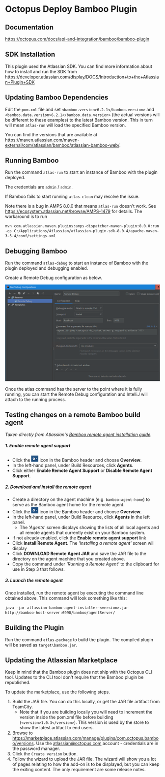 # Octopus Deploy Bamboo Plugin

## Documentation
https://octopus.com/docs/api-and-integration/bamboo/bamboo-plugin

## SDK Installation
This plugin used the Atlassian SDK. You can find more information about how to install and run the SDK from
https://developer.atlassian.com/display/DOCS/Introduction+to+the+Atlassian+Plugin+SDK

## Updating Bamboo Dependencies
Edit the `pom.xml` file and set `<bamboo.version>6.2.1</bamboo.version>` and `<bamboo.data.version>6.2.1</bamboo.data.version>`
(the actual versions will be different to these examples) to the latest Bamboo version. This in turn will mean `atlas-run`
will load the specified Bamboo version.

You can find the versions that are available at https://maven.atlassian.com/maven-external/com/atlassian/bamboo/atlassian-bamboo-web/.

## Running Bamboo
Run the command `atlas-run` to start an instance of Bamboo with the plugin deployed.

The credentials are `admin` / `admin`.

If Bamboo fails to start running `atlas-clean` may resolve the issue.

Note there is a bug in AMPS 8.0.0 that means `atlas-run` doesn't work.
See https://ecosystem.atlassian.net/browse/AMPS-1479 for details. The workaround
is to run
```
mvn com.atlassian.maven.plugins:amps-dispatcher-maven-plugin:8.0.0:run -gs C:/Applications/Atlassian/atlassian-plugin-sdk-8.0.4/apache-maven-3.5.4/conf/settings.xml
```

## Debugging Bamboo

Run the command `atlas-debug` to start an instance of Bamboo with the plugin deployed and debugging enabled.

Create a Remote Debug configuration as below.

![](debug-config.png)

Once the atlas command has the server to the point where it is fully running, you can start the Remote Debug configuration and IntelliJ will attach to the running process.

## Testing changes on a remote Bamboo build agent
_Taken directly from Atlassian's [Bamboo remote agent installation guide](https://confluence.atlassian.com/bamboo/bamboo-remote-agent-installation-guide-289276832.html)._

##### 1. Enable remote agent support

- Click the ![cog](cog.png) icon in the Bamboo header and choose **Overview**.
- In the left-hand panel, under Build Resources, click **Agents**.
- Click either **Enable Remote Agent Support** or **Disable Remote Agent Support**.

##### 2. Download and install the remote agent
- Create a directory on the agent machine (e.g. `bamboo-agent-home`) to serve as the Bamboo agent home for the remote agent.
- Click the ![cog](cog.png) icon in the Bamboo header and choose **Overview**.
- In the left-hand panel, under Build Resource, click **Agents** in the left panel.
  - The _'Agents'_ screen displays showing the lists of all local agents and all remote agents that currently exist on your Bamboo system.
- If not already enabled, click the **Enable remote agent support** link 
- Click **Install Remote Agent**. The _'Installing a remote agent'_ screen will display
- Click **DOWNLOAD Remote Agent JAR** and save the JAR file to the directory on the agent machine that you created above.
- Copy the command under _'Running a Remote Agent'_ to the clipboard for use in Step 3 that follows.

##### 3. Launch the remote agent
Once installed, run the remote agent by executing the command line obtained above. This command will look something like this:
```
java -jar atlassian-bamboo-agent-installer-<version>.jar http://bamboo-host-server:6990/bamboo/agentServer/
```

## Building the Plugin
Run the command `atlas-package` to build the plugin. The compiled plugin will be saved as `target\bamboo.jar`.

## Updating the Atlassian Marketplace

Keep in mind that the Bamboo plugin does not ship with the Octopus CLI tool. Updates to the CLI tool don't
require that the Bamboo plugin be republished.

To update the marketplace, use the following steps.

1. Build the JAR file. You can do this locally, or get the JAR file artifact from TeamCity. 
    - Note that if you are building locally you will need to increment the version inside the pom.xml file before building (`<version>1.0.3</version>`). This version is used by the store to show the latest artifact to end users.
2. Browse to https://marketplace.atlassian.com/manage/plugins/com.octopus.bamboo/versions. Use the atlassian@octopus.com
   account - credentials are in the password manager.
3. Click the `Create version` button.
4. Follow the wizard to upload the JAR file. The wizard will show you a lot of pages relating to how the add-on is
   to be displayed, but you can keep the exiting content. The only requirement are some release notes.
